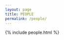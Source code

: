 ```yaml
---
layout: page
title: PEOPLE
permalink: /people/
---
```


<div class="people">
	{% include people.html %}
</div>